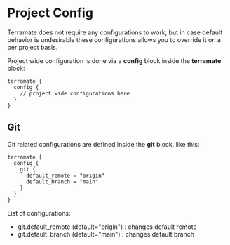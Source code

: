# Project Config

Terramate does not require any configurations to work, but in case default
behavior is undesirable these configurations allows you to override it
on a per project basis.

Project wide configuration is done via a **config** block inside the
**terramate** block:

```
terramate {
  config {
    // project wide configurations here
  }
}
```

## Git

Git related configurations are defined inside the **git** block, like this:

```
terramate {
  config {
    git {
      default_remote = "origin"
      default_branch = "main"
    }
  }
}
```

List of configurations:

* git.default\_remote (default="origin") : changes default remote
* git.default\_branch (default="main")   : changes default branch
